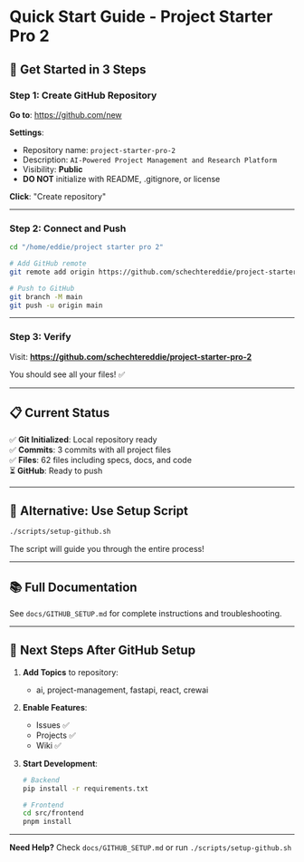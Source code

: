 # Quick Start Guide - Project Starter Pro 2

## 🚀 Get Started in 3 Steps

### Step 1: Create GitHub Repository

**Go to**: https://github.com/new

**Settings**:
- Repository name: `project-starter-pro-2`
- Description: `AI-Powered Project Management and Research Platform`
- Visibility: **Public**
- **DO NOT** initialize with README, .gitignore, or license

**Click**: "Create repository"

---

### Step 2: Connect and Push

```bash
cd "/home/eddie/project starter pro 2"

# Add GitHub remote
git remote add origin https://github.com/schechtereddie/project-starter-pro-2.git

# Push to GitHub
git branch -M main
git push -u origin main
```

---

### Step 3: Verify

Visit: **https://github.com/schechtereddie/project-starter-pro-2**

You should see all your files! ✅

---

## 📋 Current Status

✅ **Git Initialized**: Local repository ready  
✅ **Commits**: 3 commits with all project files  
✅ **Files**: 62 files including specs, docs, and code  
⏳ **GitHub**: Ready to push  

---

## 🔧 Alternative: Use Setup Script

```bash
./scripts/setup-github.sh
```

The script will guide you through the entire process!

---

## 📚 Full Documentation

See `docs/GITHUB_SETUP.md` for complete instructions and troubleshooting.

---

## 🎯 Next Steps After GitHub Setup

1. **Add Topics** to repository:
   - ai, project-management, fastapi, react, crewai

2. **Enable Features**:
   - Issues ✅
   - Projects ✅
   - Wiki ✅

3. **Start Development**:
   ```bash
   # Backend
   pip install -r requirements.txt
   
   # Frontend
   cd src/frontend
   pnpm install
   ```

---

**Need Help?** Check `docs/GITHUB_SETUP.md` or run `./scripts/setup-github.sh`

